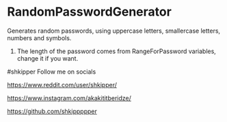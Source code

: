 # RandomPasswordGenerator
Generates random passwords, using uppercase letters, smallercase letters, numbers and symbols.

1) The length of the password comes from RangeForPassword variables, change it if you want.







#shkipper Follow me on socials

https://www.reddit.com/user/shkipper/

https://www.instagram.com/akakititberidze/

https://github.com/shkippppper
